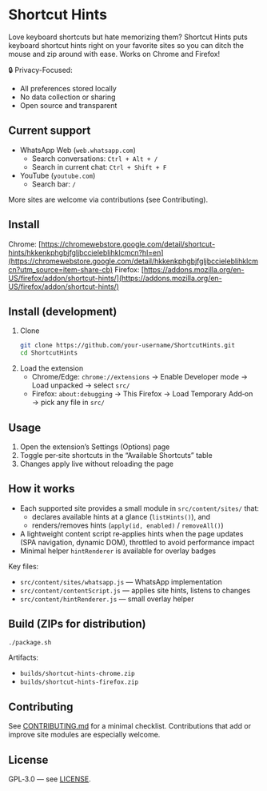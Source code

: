 # Shortcut Hints

Love keyboard shortcuts but hate memorizing them? Shortcut Hints puts keyboard shortcut hints right on your favorite sites so you can ditch the mouse and zip around with ease. Works on Chrome and Firefox!

🔒 Privacy-Focused:
- All preferences stored locally
- No data collection or sharing
- Open source and transparent

## Current support

- WhatsApp Web (`web.whatsapp.com`)
  - Search conversations: `Ctrl + Alt + /`
  - Search in current chat: `Ctrl + Shift + F`
- YouTube (`youtube.com`)
  - Search bar: `/`

More sites are welcome via contributions (see Contributing).

## Install

Chrome: [https://chromewebstore.google.com/detail/shortcut-hints/hkkenkphgbjfgljbccieleblihklcmcn?hl=en](https://chromewebstore.google.com/detail/hkkenkphgbjfgljbccieleblihklcmcn?utm_source=item-share-cb)
Firefox: [https://addons.mozilla.org/en-US/firefox/addon/shortcut-hints/](https://addons.mozilla.org/en-US/firefox/addon/shortcut-hints/)


## Install (development)

1. Clone
   ```bash
   git clone https://github.com/your-username/ShortcutHints.git
   cd ShortcutHints
   ```
2. Load the extension
   - Chrome/Edge: `chrome://extensions` → Enable Developer mode → Load unpacked → select `src/`
   - Firefox: `about:debugging` → This Firefox → Load Temporary Add‑on → pick any file in `src/`

## Usage

1. Open the extension’s Settings (Options) page
2. Toggle per‑site shortcuts in the “Available Shortcuts” table
3. Changes apply live without reloading the page

## How it works

- Each supported site provides a small module in `src/content/sites/` that:
  - declares available hints at a glance (`listHints()`), and
  - renders/removes hints (`apply(id, enabled)` / `removeAll()`)
- A lightweight content script re‑applies hints when the page updates (SPA navigation, dynamic DOM), throttled to avoid performance impact
- Minimal helper `hintRenderer` is available for overlay badges

Key files:
- `src/content/sites/whatsapp.js` — WhatsApp implementation
- `src/content/contentScript.js` — applies site hints, listens to changes
- `src/content/hintRenderer.js` — small overlay helper

## Build (ZIPs for distribution)

```bash
./package.sh
```

Artifacts:
- `builds/shortcut-hints-chrome.zip`
- `builds/shortcut-hints-firefox.zip`

## Contributing

See [CONTRIBUTING.md](CONTRIBUTING.md) for a minimal checklist. Contributions that add or improve site modules are especially welcome.

## License

GPL‑3.0 — see [LICENSE](LICENSE).
